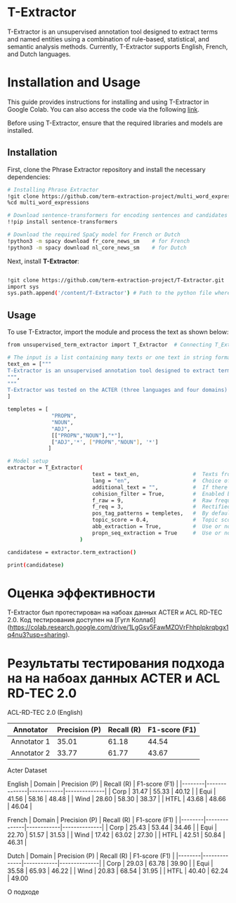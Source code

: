 # T-Extractor

T-Extractor is an unsupervised annotation tool designed to extract terms and named entities using a combination of rule-based, statistical, and semantic analysis methods. Currently, T-Extractor supports English, French, and Dutch languages.


# Installation and Usage

This guide provides instructions for installing and using T-Extractor in Google Colab. You can also access the code via the following [link](https://colab.research.google.com/drive/1eYdumGQ8bA3MUd-MCGIdBoNnX3Nm_S_N?usp=sharing).

Before using T-Extractor, ensure that the required libraries and models are installed.

## Installation

First, clone the Phrase Extractor repository and install the necessary dependencies:

```bash
# Installing Phrase Extractor
!git clone https://github.com/term-extraction-project/multi_word_expressions.git
%cd multi_word_expressions

# Download sentence-transformers for encoding sentences and candidates
!!pip install sentence-transformers

# Download the required SpaCy model for French or Dutch
!python3 -m spacy download fr_core_news_sm    # for French
!python3 -m spacy download nl_core_news_sm    # for Dutch

```

Next, install **T-Extractor**:

```bash

!git clone https://github.com/term-extraction-project/T-Extractor.git
import sys
sys.path.append('/content/T-Extractor') # Path to the python file where the T-Extractor code is located

```

## Usage

To use T-Extractor, import the module and process the text as shown below:

```bash
from unsupervised_term_extractor import T_Extractor  # Connecting T_Extractor

# The input is a list containing many texts or one text in string format.
text_en = ["""
T-Extractor is an unsupervised annotation tool designed to extract terms and named entities using a combination of rule-based, statistical, and semantic analysis methods. Currently, T-Extractor supports English, French, and Dutch languages.
""",
"""
T-Extractor was tested on the ACTER (three languages and four domains) and ACL RD-TEC 2.0 datasets, where the average F1 score was about 40% on English, outperform-ing some supervised methods. """
]

templetes = [
              "PROPN",
              "NOUN",
              "ADJ",
              [["PROPN","NOUN"],"*"],
              ["ADJ",'*', ["PROPN","NOUN"], '*']
             ]

# Model setup
extractor = T_Extractor(
                           text = text_en,                 #  Texts from which terms need to be extracted
                           lang = "en",                    #  Choice of language from English(en), French(fr) and Dutch(nl). English is the default
                           additional_text = "",           #  If there is text of the same domain as the target. Needed to increase the frequency of phrases. 
                           cohision_filter = True,         #  Enabled by default. Filtering extracted phrases using frequencies.
                           f_raw = 9,                      #  Raw frequency threshold
                           f_req = 3,                      #  Rectified frequency threshold 
                           pos_tag_patterns = templetes,   #  By default, they are embedded in the model. You can apply your own templates.
                           topic_score = 0.4,              #  Topic score threshold
                           abb_extraction = True,          #  Use or not additional rule for extracting abbreviations
                           propn_seq_extraction = True     #  Use or not additional rule for extracting sequences of proper nouns (PRON)
                       )

candidatese = extractor.term_extraction()

print(candidatese)

```


# Оценка эффективности

T-Extractor был протестирован на набоах данных ACTER и ACL RD-TEC 2.0. Код тестирования доступен на [Гугл Коллаб] (https://colab.research.google.com/drive/1LgGsv5FawMZOVrFhhpIpkrqbgx1q4nu3?usp=sharing). 


# Результаты тестирования подхода на на набоах данных ACTER и ACL RD-TEC 2.0

ACL-RD-TEC 2.0 (English)

| Annotator  | Precision (P) | Recall (R) | F1-score (F1) |
|------------|--------------|------------|--------------|
| Annotator 1| 35.01         | 61.18      | 44.54        |
| Annotator 2| 33.77         | 61.77      | 43.67        |


Acter Dataset

English
| Domain | Precision (P) | Recall (R) | F1-score (F1) |
|--------|--------------|------------|--------------|
| Corp   | 31.47         | 55.33      | 40.12        |
| Equi   | 41.56         | 58.16      | 48.48        |
| Wind   | 28.60         | 58.30      | 38.37        |
| HTFL   | 43.68         | 48.66      | 46.04        |

French
| Domain | Precision (P) | Recall (R) | F1-score (F1) |
|--------|--------------|------------|--------------|
| Corp   | 25.43         | 53.44      | 34.46        |
| Equi   | 22.70         | 51.57      | 31.53        |
| Wind   | 17.42         | 63.02      | 27.30        |
| HTFL   | 42.51         | 50.84      | 46.31        |

Dutch
| Domain | Precision (P) | Recall (R) | F1-score (F1) |
|--------|--------------|------------|--------------|
| Corp   | 29.03         | 63.78      | 39.90        |
| Equi   | 35.58         | 65.93      | 46.22        |
| Wind   | 20.83         | 68.54      | 31.95        |
| HTFL   | 40.40         | 62.24      | 49.00        


О подходе
